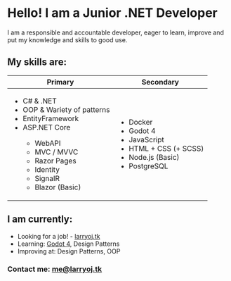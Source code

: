 # Hello! I am a Junior .NET Developer

I am a responsible and accountable developer, eager to learn, improve and put my knowledge and skills to good use.

## My skills are:
| Primary | Secondary |
| ------- | --------- |
| <ul><li>C# & .NET</li><li>OOP & Wariety of patterns</li><li>EntityFramework</li><li>ASP.NET Core</li><ul><li>WebAPI</li><li>MVC / MVVC</li><li>Razor Pages</li><li>Identity</li><li>SignalR</li><li>Blazor (Basic)</li></ul></ul> | <ul><li>Docker</li><li>Godot 4</li><li>JavaScript</li><li>HTML + CSS (+ SCSS)</li><li>Node.js (Basic)</li><li>PostgreSQL</li></ul> |

## I am currently:
- Looking for a job! - [larryoj.tk](https://larryoj.tk/)
- Learning: [Godot 4](https://godotengine.org/), Design Patterns
- Improving at: Design Patterns, OOP

### Contact me: [me@larryoj.tk](mailto:me@larryoj.tk)
